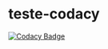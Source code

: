 # teste-codacy

[![Codacy Badge](https://api.codacy.com/project/badge/Grade/bc34011dd7cf4679b360ace3546ff2aa)](https://app.codacy.com/app/braulioti/teste-codacy?utm_source=github.com&utm_medium=referral&utm_content=braulioti/teste-codacy&utm_campaign=badger)

